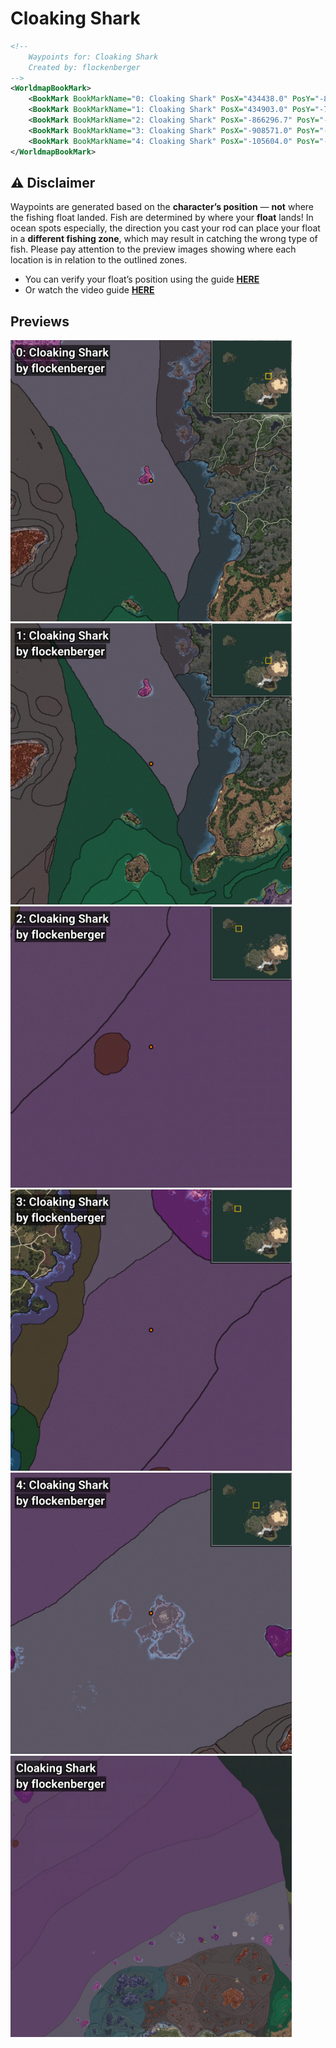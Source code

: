 # Cloaking Shark
```xml
<!--
    Waypoints for: Cloaking Shark
    Created by: flockenberger
-->
<WorldmapBookMark>
    <BookMark BookMarkName="0: Cloaking Shark" PosX="434438.0" PosY="-8231.0" PosZ="481531.0" />
    <BookMark BookMarkName="1: Cloaking Shark" PosX="434903.0" PosY="-7895.0" PosZ="419832.0" />
    <BookMark BookMarkName="2: Cloaking Shark" PosX="-866296.7" PosY="-8111.632" PosZ="1081871.0" />
    <BookMark BookMarkName="3: Cloaking Shark" PosX="-908571.0" PosY="-7661.0" PosZ="1214892.0" />
    <BookMark BookMarkName="4: Cloaking Shark" PosX="-105604.0" PosY="-8145.0" PosZ="628708.0" />
</WorldmapBookMark>
```

## ⚠️ Disclaimer
Waypoints are generated based on the __**character’s position**__ — __not__ where the fishing float landed.
Fish are determined by where your **float** lands!
In ocean spots especially, the direction you cast your rod can place your float in a **different fishing zone**, which may result in catching the wrong type of fish.
Please pay attention to the preview images showing where each location is in relation to the outlined zones.

- You can verify your float’s position using the guide [**HERE**](https://flockenberger.github.io/bdo-fish-position/)
- Or watch the video guide [**HERE**](https://youtu.be/t-VXcRoNojk)

## Previews
<img src="./Cloaking Shark_0_Preview.webp" width="450"/> <img src="./Cloaking Shark_1_Preview.webp" width="450"/> <img src="./Cloaking Shark_2_Preview.webp" width="450"/> <img src="./Cloaking Shark_3_Preview.webp" width="450"/> <img src="./Cloaking Shark_4_Preview.webp" width="450"/> <img src="./Cloaking Shark_Preview.webp" width="450"/> 